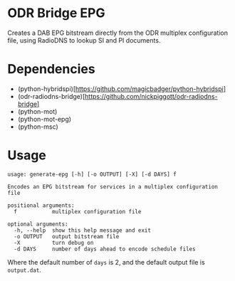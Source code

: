 ODR Bridge EPG
==============

Creates a DAB EPG bitstream directly from the ODR multiplex configuration file, using RadioDNS to lookup SI and PI documents.

# Dependencies

* (python-hybridspi)[https://github.com/magicbadger/python-hybridspi]
* (odr-radiodns-bridge)[https://github.com/nickpiggott/odr-radiodns-bridge]
* (python-mot)
* (python-mot-epg)
* (python-msc)

# Usage

```
usage: generate-epg [-h] [-o OUTPUT] [-X] [-d DAYS] f

Encodes an EPG bitstream for services in a multiplex configuration file

positional arguments:
  f           multiplex configuration file

optional arguments:
  -h, --help  show this help message and exit
  -o OUTPUT   output bitstream file
  -X          turn debug on
  -d DAYS     number of days ahead to encode schedule files
```

Where the default number of `days` is 2, and the default output file is `output.dat`.
